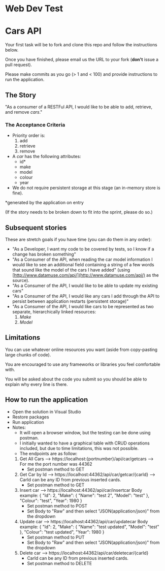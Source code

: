 # Web Dev Test

# Cars API

Your first task will be to fork and clone this repo and follow the instructions 
below.

Once you have finished, please email us the URL to your fork (**don't** issue a pull request).

Please make commits as you go (> 1 and < 100) and provide instructions to run the application.

## The Story

"As a consumer of a RESTFul API, I would like to be able to add, retrieve, and remove *cars*."


### The Acceptance Criteria

* Priority order is:
    1. add
    2. retrieve 
    3. remove
* A *car* has the following attributes:
    * id*
    * make
    * model
    * colour
    * year
* We do not require persistent storage at this stage (an in-memory store is fine).

*generated by the application on entry

(If the story needs to be broken down to fit into the sprint, please do so.)


## Subsequent stories

These are stretch goals if you have time (you can do them in any order):

* "As a Developer, I want my code to be covered by tests, so I know if a change has broken something"
* "As a Consumer of the API, when reading the car model information I would like to see an additional field containing a string of a few words that sound like the model of the cars I have added" (using [http://www.datamuse.com/api/](http://www.datamuse.com/api/) as the source).
* "As a Consumer of the API, I would like to be able to update my existing cars"
* "As a Consumer of the API, I would like any cars I add through the API to persist between application restarts (persistent storage)"
* "As a Consumer of the API, I would like cars to be represented as two separate, hierarchically linked resources: 
    1. *Make*
    1. *Model*


## Limitations

You can use whatever online resources you want (aside from copy-pasting large chunks of code).

You are encouraged to use any frameworks or libraries you feel comfortable with.

You will be asked about the code you submit so you should be able to explain why every line is there.


## How to run the application
* Open the solution in Visual Studio
* Restore packages
* Run application 
* Notes: 
	* It will open a browser window, but the testing can be done using postman.
	* I initially wanted to have a graphical table with CRUD operations included, but due to time limitations, this was not possible.
	* The endpoints are as follow:
	1. Get All Cars --> https://localhost:{portnumber}/api/car/getcars --> For me the port number was 44362
		* Set postman method to GET
	2. Get Car by Id --> https://localhost:44362/api/car/getcar/{carId} --> CarId can be any ID from previous inserted cards.
		* Set postman method to GET
	3. Insert car --> https://localhost:44362/api/car/insertcar
	Body example: 
	{
		"Id": 2,
		"Make": 
			{ 
			"Name": "test 2", 
			"Model": "test"
			},
		"Colour": "test",
		"Year": 1980
	}
		* Set postman method to POST
		* Set Body to "Raw" and then select "JSON(application/json)" from the dropdown
	4. Update car --> https://localhost:44362/api/car/updatecar
	Body example: 
	{
		"Id": 2,
		"Make": 
			{ 
			"Name": "test updated", 
			"Model": "test"
			},
		"Colour": "test updated",
		"Year": 1980
	}
		* Set postman method to PUT
		* Set Body to "Raw" and then select "JSON(application/json)" from the dropdown
	5. Delete car --> https://localhost:44362/api/car/deletecar/{carId} 
		* CarId can be any ID from previous inserted cards.
		* Set postman method to DELETE
